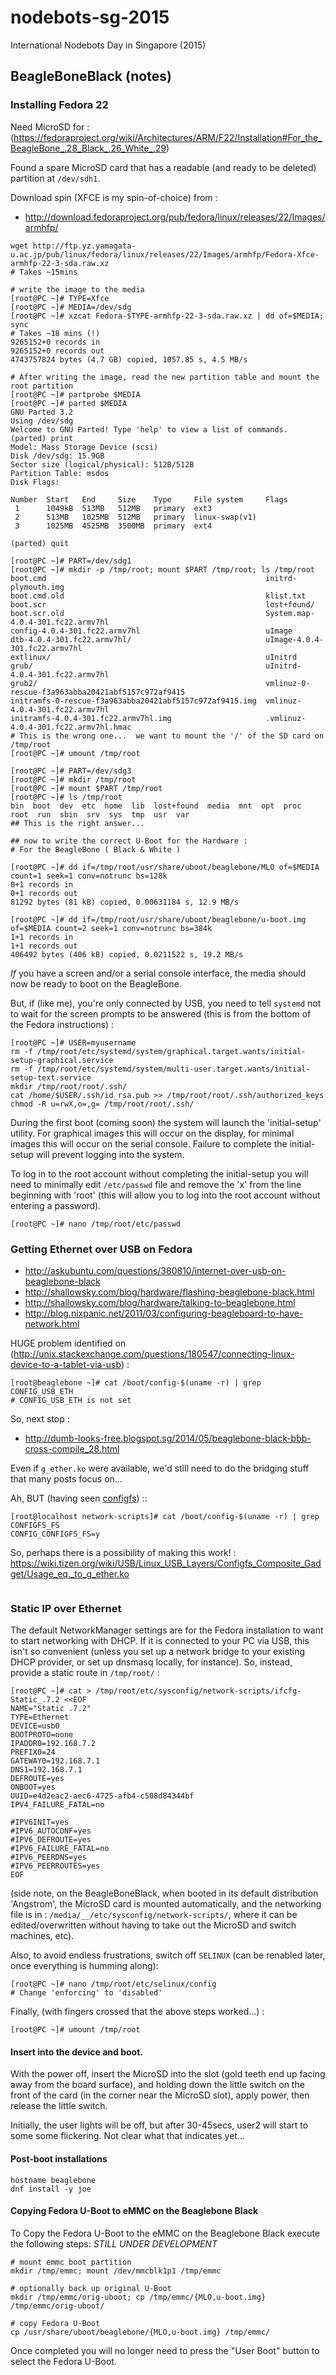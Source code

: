 # nodebots-sg-2015
International Nodebots Day in Singapore (2015)


## BeagleBoneBlack (notes)

### Installing Fedora 22

Need MicroSD for : (https://fedoraproject.org/wiki/Architectures/ARM/F22/Installation#For_the_BeagleBone_.28_Black_.26_White_.29)

Found a spare MicroSD card that has a readable (and ready to be deleted) partition at ```/dev/sdh1```.

Download spin (XFCE is my spin-of-choice) from : 
* http://download.fedoraproject.org/pub/fedora/linux/releases/22/Images/armhfp/


```
wget http://ftp.yz.yamagata-u.ac.jp/pub/linux/fedora/linux/releases/22/Images/armhfp/Fedora-Xfce-armhfp-22-3-sda.raw.xz
# Takes ~15mins

# write the image to the media
[root@PC ~]# TYPE=Xfce
[root@PC ~]# MEDIA=/dev/sdg
[root@PC ~]# xzcat Fedora-$TYPE-armhfp-22-3-sda.raw.xz | dd of=$MEDIA; sync
# Takes ~18 mins (!)
9265152+0 records in
9265152+0 records out
4743757824 bytes (4.7 GB) copied, 1057.85 s, 4.5 MB/s

# After writing the image, read the new partition table and mount the root partition 
[root@PC ~]# partprobe $MEDIA
[root@PC ~]# parted $MEDIA
GNU Parted 3.2
Using /dev/sdg
Welcome to GNU Parted! Type 'help' to view a list of commands.
(parted) print
Model: Mass Storage Device (scsi)
Disk /dev/sdg: 15.9GB
Sector size (logical/physical): 512B/512B
Partition Table: msdos
Disk Flags: 

Number  Start   End     Size    Type     File system     Flags
 1      1049kB  513MB   512MB   primary  ext3
 2      513MB   1025MB  512MB   primary  linux-swap(v1)
 3      1025MB  4525MB  3500MB  primary  ext4

(parted) quit                                             

[root@PC ~]# PART=/dev/sdg1
[root@PC ~]# mkdir -p /tmp/root; mount $PART /tmp/root; ls /tmp/root 
boot.cmd                                                 initrd-plymouth.img
boot.cmd.old                                             klist.txt
boot.scr                                                 lost+found/
boot.scr.old                                             System.map-4.0.4-301.fc22.armv7hl
config-4.0.4-301.fc22.armv7hl                            uImage
dtb-4.0.4-301.fc22.armv7hl/                              uImage-4.0.4-301.fc22.armv7hl
extlinux/                                                uInitrd
grub/                                                    uInitrd-4.0.4-301.fc22.armv7hl
grub2/                                                   vmlinuz-0-rescue-f3a963abba20421abf5157c972af9415
initramfs-0-rescue-f3a963abba20421abf5157c972af9415.img  vmlinuz-4.0.4-301.fc22.armv7hl
initramfs-4.0.4-301.fc22.armv7hl.img                     .vmlinuz-4.0.4-301.fc22.armv7hl.hmac
# This is the wrong one...  we want to mount the '/' of the SD card on /tmp/root
[root@PC ~]# umount /tmp/root

[root@PC ~]# PART=/dev/sdg3
[root@PC ~]# mkdir /tmp/root
[root@PC ~]# mount $PART /tmp/root
[root@PC ~]# ls /tmp/root 
bin  boot  dev  etc  home  lib  lost+found  media  mnt  opt  proc  root  run  sbin  srv  sys  tmp  usr  var
## This is the right answer...

## now to write the correct U-Boot for the Hardware :
# For the BeagleBone ( Black & White ) 

[root@PC ~]# dd if=/tmp/root/usr/share/uboot/beaglebone/MLO of=$MEDIA count=1 seek=1 conv=notrunc bs=128k
0+1 records in
0+1 records out
81292 bytes (81 kB) copied, 0.00631184 s, 12.9 MB/s

[root@PC ~]# dd if=/tmp/root/usr/share/uboot/beaglebone/u-boot.img of=$MEDIA count=2 seek=1 conv=notrunc bs=384k
1+1 records in
1+1 records out
406492 bytes (406 kB) copied, 0.0211522 s, 19.2 MB/s
```
*If* you have a screen and/or a serial console interface, the media should now be ready to boot on the BeagleBone.  

But, if (like me), you're only connected by USB, you need to tell ```systemd``` not to wait for the screen prompts to be answered  (this is from the bottom of the Fedora instructions) :

```
[root@PC ~]# USER=myusername
rm -f /tmp/root/etc/systemd/system/graphical.target.wants/initial-setup-graphical.service
rm -f /tmp/root/etc/systemd/system/multi-user.target.wants/initial-setup-text.service
mkdir /tmp/root/root/.ssh/
cat /home/$USER/.ssh/id_rsa.pub >> /tmp/root/root/.ssh/authorized_keys
chmod -R u=rwX,o=,g= /tmp/root/root/.ssh/
```

During the first boot (coming soon) the system will launch the 'initial-setup' utility. For graphical images this will occur on the display, for minimal images this will occur on the serial console.  Failure to complete the initial-setup will prevent logging into the system.  

To log in to the root account without completing the initial-setup you will need to minimally edit ```/etc/passwd``` file and remove the 'x' from the line beginning with 'root' (this will allow you to log into the root account without entering a password). 

```
[root@PC ~]# nano /tmp/root/etc/passwd
```

### Getting Ethernet over USB on Fedora

* http://askubuntu.com/questions/380810/internet-over-usb-on-beaglebone-black
* http://shallowsky.com/blog/hardware/flashing-beaglebone-black.html
* http://shallowsky.com/blog/hardware/talking-to-beaglebone.html
* http://blog.nixpanic.net/2011/03/configuring-beagleboard-to-have-network.html

HUGE problem identified on (http://unix.stackexchange.com/questions/180547/connecting-linux-device-to-a-tablet-via-usb) :
```
[root@beaglebone ~]# cat /boot/config-$(uname -r) | grep  CONFIG_USB_ETH
# CONFIG_USB_ETH is not set
```

So, next stop :
* http://dumb-looks-free.blogspot.sg/2014/05/beaglebone-black-bbb-cross-compile_28.html

Even if ```g_ether.ko``` were available, we'd still need to do the bridging stuff that many posts focus on...

Ah, BUT (having seen [configfs](https://wiki.tizen.org/wiki/USB/Linux_USB_Layers/Configfs_Composite_Gadget/General_configuration)) ::
```
[root@localhost network-scripts]# cat /boot/config-$(uname -r) | grep CONFIGFS_FS
CONFIG_CONFIGFS_FS=y
```
So, perhaps there is a possibility of making this work!  : https://wiki.tizen.org/wiki/USB/Linux_USB_Layers/Configfs_Composite_Gadget/Usage_eq._to_g_ether.ko

```
```



### Static IP over Ethernet

The default NetworkManager settings are for the Fedora installation to want to start networking with DHCP.  If it is connected to your PC via USB, this isn't so convenient (unless you set up a network bridge to your existing DHCP provider, or set up dnsmasq locally, for instance).  So, instead, provide a static route in ```/tmp/root/``` :



```
[root@PC ~]# cat > /tmp/root/etc/sysconfig/network-scripts/ifcfg-Static_.7.2 <<EOF
NAME="Static .7.2"
TYPE=Ethernet
DEVICE=usb0
BOOTPROTO=none
IPADDR0=192.168.7.2
PREFIX0=24
GATEWAY0=192.168.7.1
DNS1=192.168.7.1
DEFROUTE=yes
ONBOOT=yes
UUID=e4d2eac2-aec6-4725-afb4-c508d84344bf
IPV4_FAILURE_FATAL=no

#IPV6INIT=yes
#IPV6_AUTOCONF=yes
#IPV6_DEFROUTE=yes
#IPV6_FAILURE_FATAL=no
#IPV6_PEERDNS=yes
#IPV6_PEERROUTES=yes
EOF
```

(side note, on the BeagleBoneBlack, when booted in its default distribution 'Angstrom', the MicroSD card is mounted automatically, and the networking file is in : ```/media/__/etc/sysconfig/network-scripts/```, where it can be edited/overwritten without having to take out the MicroSD and switch machines, etc).

Also, to avoid endless frustrations, switch off ```SELINUX``` (can be renabled later, once everything is humming along): 
```
[root@PC ~]# nano /tmp/root/etc/selinux/config
# Change 'enforcing' to 'disabled'
```

Finally, (with fingers crossed that the above steps worked...) :

```
[root@PC ~]# umount /tmp/root
```

#### Insert into the device and boot.  

With the power off, insert the MicroSD into the slot (gold teeth end up facing away from the board surface), and holding down the little switch on the front of the card (in the corner near the MicroSD slot), apply power, then release the little switch.

Initially, the user lights will be off, but after 30-45secs, user2 will start to some some flickering.  Not clear what that indicates yet...

#### Post-boot installations

```
hostname beaglebone
dnf install -y joe
```

#### Copying Fedora U-Boot to eMMC on the Beaglebone Black

To Copy the Fedora U-Boot to the eMMC on the Beaglebone Black execute the following steps:
*STILL UNDER DEVELOPMENT*

```
# mount emmc boot partition 
mkdir /tmp/emmc; mount /dev/mmcblk1p1 /tmp/emmc

# optionally back up original U-Boot
mkdir /tmp/emmc/orig-uboot; cp /tmp/emmc/{MLO,u-boot.img} /tmp/emmc/orig-uboot/

# copy Fedora U-Boot
cp /usr/share/uboot/beaglebone/{MLO,u-boot.img} /tmp/emmc/
```

Once completed you will no longer need to press the "User Boot" button to select the Fedora U-Boot. 


